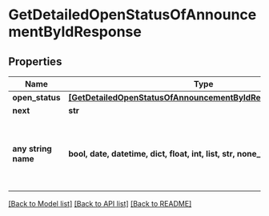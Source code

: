 # GetDetailedOpenStatusOfAnnouncementByIdResponse


## Properties
Name | Type | Description | Notes
------------ | ------------- | ------------- | -------------
**open_status** | [**[GetDetailedOpenStatusOfAnnouncementByIdResponseOpenStatus]**](GetDetailedOpenStatusOfAnnouncementByIdResponseOpenStatus.md) |  | [optional] 
**next** | **str** |  | [optional] 
**any string name** | **bool, date, datetime, dict, float, int, list, str, none_type** | any string name can be used but the value must be the correct type | [optional]

[[Back to Model list]](../README.md#documentation-for-models) [[Back to API list]](../README.md#documentation-for-api-endpoints) [[Back to README]](../README.md)


